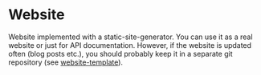 # Website

Website implemented with a static-site-generator. You can use it as a real website or just for API documentation. However, if the website is updated often (blog posts etc.), you should probably keep it in a separate git repository (see [website-template](https://github.com/TaitoUnited/website-template)).
